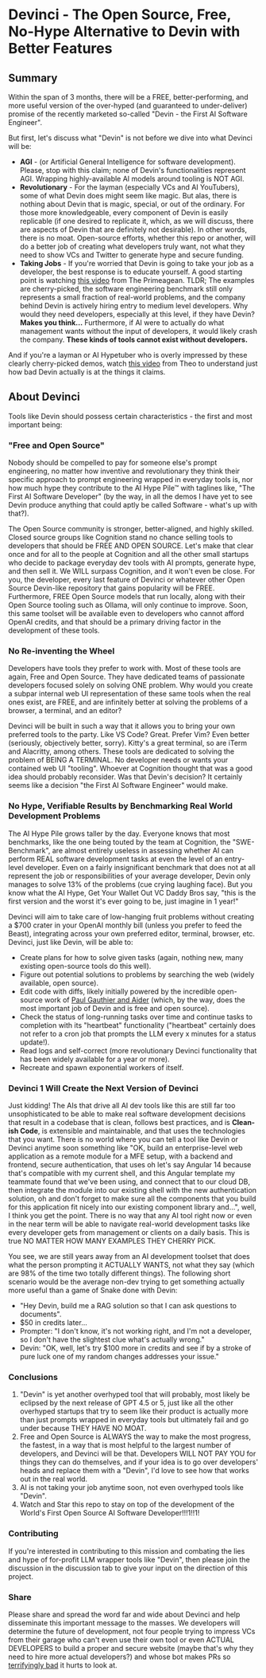 # Devinci - The Open Source, Free, No-Hype Alternative to Devin with Better Features

## Summary

Within the span of 3 months, there will be a FREE, better-performing, and more useful version of the over-hyped (and guaranteed to under-deliver) promise of the recently marketed so-called "Devin - the First AI Software Engineer".

But first, let's discuss what "Devin" is not before we dive into what Devinci will be:

- **AGI** - (or Artificial General Intelligence for software development). Please, stop with this claim; none of Devin's functionalities represent AGI. Wrapping highly-available AI models around tooling is NOT AGI.
- **Revolutionary** - For the layman (especially VCs and AI YouTubers), some of what Devin does might seem like magic. But alas, there is nothing about Devin that is magic, special, or out of the ordinary. For those more knowledgeable, every component of Devin is easily replicable (if one desired to replicate it, which, as we will discuss, there are aspects of Devin that are definitely not desirable). In other words, there is no moat. Open-source efforts, whether this repo or another, will do a better job of creating what developers truly want, not what they need to show VCs and Twitter to generate hype and secure funding.
- **Taking Jobs** - If you're worried that Devin is going to take your job as a developer, the best response is to educate yourself. A good starting point is watching [this video](https://www.youtube.com/watch?v=80MPXoRHvK8) from The Primeagean. TLDR; The examples are cherry-picked, the software engineering benchmark still only represents a small fraction of real-world problems, and the company behind Devin is actively hiring entry to medium level developers. Why would they need developers, especially at this level, if they have Devin? **Makes you think...** Furthermore, if AI were to actually do what management wants without the input of developers, it would likely crash the company. **These kinds of tools cannot exist without developers.**

And if you're a layman or AI Hypetuber who is overly impressed by these clearly cherry-picked demos, watch [this video](https://youtu.be/m8VSYcLqaLQ?si=KQYN4yMc2i91JD82&t=887) from Theo to understand just how bad Devin actually is at the things it claims.

## About Devinci

Tools like Devin should possess certain characteristics - the first and most important being:

### "Free and Open Source"

Nobody should be compelled to pay for someone else's prompt engineering, no matter how inventive and revolutionary they think their specific approach to prompt engineering wrapped in everyday tools is, nor how much hype they contribute to the AI Hype Pile™ with taglines like, "The First AI Software Developer" (by the way, in all the demos I have yet to see Devin produce anything that could aptly be called Software - what's up with that?).

The Open Source community is stronger, better-aligned, and highly skilled. Closed source groups like Cognition stand no chance selling tools to developers that should be FREE AND OPEN SOURCE. Let's make that clear once and for all to the people at Cognition and all the other small startups who decide to package everyday dev tools with AI prompts, generate hype, and then sell it. We WILL surpass Cognition, and it won't even be close. For you, the developer, every last feature of Devinci or whatever other Open Source Devin-like repository that gains popularity will be FREE. Furthermore, FREE Open Source models that run locally, along with their Open Source tooling such as Ollama, will only continue to improve. Soon, this same toolset will be available even to developers who cannot afford OpenAI credits, and that should be a primary driving factor in the development of these tools.

### No Re-inventing the Wheel

Developers have tools they prefer to work with. Most of these tools are again, Free and Open Source. They have dedicated teams of passionate developers focused solely on solving ONE problem. Why would you create a subpar internal web UI representation of these same tools when the real ones exist, are FREE, and are infinitely better at solving the problems of a browser, a terminal, and an editor?

Devinci will be built in such a way that it allows you to bring your own preferred tools to the party. Like VS Code? Great. Prefer Vim? Even better (seriously, objectively better, sorry). Kitty's a great terminal, so are iTerm and Alacritty, among others. These tools are dedicated to solving the problem of BEING A TERMINAL. No developer needs or wants your contained web UI "tooling". Whoever at Cognition thought that was a good idea should probably reconsider. Was that Devin's decision? It certainly seems like a decision "the First AI Software Engineer" would make.

### No Hype, Verifiable Results by Benchmarking Real World Development Problems

The AI Hype Pile grows taller by the day. Everyone knows that most benchmarks, like the one being touted by the team at Cognition, the "SWE-Benchmark", are almost entirely useless in assessing whether AI can perform REAL software development tasks at even the level of an entry-level developer. Even on a fairly insignificant benchmark that does not at all represent the job or responsibilities of your average developer, Devin only manages to solve 13% of the problems (cue crying laughing face). But you know what the AI Hype, Get Your Wallet Out VC Daddy Bros say, "this is the first version and the worst it's ever going to be, just imagine in 1 year!"

Devinci will aim to take care of low-hanging fruit problems without creating a $700 crater in your OpenAI monthly bill (unless you prefer to feed the Beast), integrating across your own preferred editor, terminal, browser, etc. Devinci, just like Devin, will be able to:

- Create plans for how to solve given tasks (again, nothing new, many existing open-source tools do this well).
- Figure out potential solutions to problems by searching the web (widely available, open source).
- Edit code with diffs, likely initially powered by the incredible open-source work of [Paul Gauthier and Aider](https://github.com/paul-gauthier/aider) (which, by the way, does the most important job of Devin and is free and open source).
- Check the status of long-running tasks over time and continue tasks to completion with its "heartbeat" functionality ("heartbeat" certainly does not refer to a cron job that prompts the LLM every x minutes for a status update!).
- Read logs and self-correct (more revolutionary Devinci functionality that has been widely available for a year or more).
- Recreate and spawn exponential workers of itself.

### Devinci 1 Will Create the Next Version of Devinci

Just kidding! The AIs that drive all AI dev tools like this are still far too unsophisticated to be able to make real software development decisions that result in a codebase that is clean, follows best practices, and is **Clean-ish Code**, is extensible and maintainable, and that uses the technologies that you want. There is no world where you can tell a tool like Devin or Devinci anytime soon something like "OK, build an enterprise-level web application as a remote module for a MFE setup, with a backend and frontend, secure authentication, that uses oh let's say Angular 14 because that's compatible with my current shell, and this Angular template my teammate found that we've been using, and connect that to our cloud DB, then integrate the module into our existing shell with the new authentication solution, oh and don't forget to make sure all the components that you build for this application fit nicely into our existing component library and...", well, I think you get the point. There is no way that any AI tool right now or even in the near term will be able to navigate real-world development tasks like every developer gets from management or clients on a daily basis. This is true NO MATTER HOW MANY EXAMPLES THEY CHERRY PICK.

You see, we are still years away from an AI development toolset that does what the person prompting it ACTUALLY WANTS, not what they say (which are 98% of the time two totally different things). The following short scenario would be the average non-dev trying to get something actually more useful than a game of Snake done with Devin:

- "Hey Devin, build me a RAG solution so that I can ask questions to documents".
- $50 in credits later...
- Prompter: "I don't know, it's not working right, and I'm not a developer, so I don't have the slightest clue what's actually wrong."
- Devin: "OK, well, let's try $100 more in credits and see if by a stroke of pure luck one of my random changes addresses your issue."

### Conclusions

1. "Devin" is yet another overhyped tool that will probably, most likely be eclipsed by the next release of GPT 4.5 or 5, just like all the other overhyped startups that try to seem like their product is actually more than just prompts wrapped in everyday tools but ultimately fail and go under because THEY HAVE NO MOAT.
2. Free and Open Source is ALWAYS the way to make the most progress, the fastest, in a way that is most helpful to the largest number of developers, and Devinci will be that. Developers WILL NOT PAY YOU for things they can do themselves, and if your idea is to go over developers' heads and replace them with a "Devin", I'd love to see how that works out in the real world.
3. AI is not taking your job anytime soon, not even overhyped tools like "Devin".
4. Watch and Star this repo to stay on top of the development of the World's First Open Source AI Software Developer!!!1!!1!

### Contributing

If you're interested in contributing to this mission and combating the lies and hype of for-profit LLM wrapper tools like "Devin", then please join the discussion in the discussion tab to give your input on the direction of this project.

### Share

Please share and spread the word far and wide about Devinci and help disseminate this important message to the masses. We developers will determine the future of development, not four people trying to impress VCs from their garage who can't even use their own tool or even ACTUAL DEVELOPERS to build a proper and secure website (maybe that's why they need to hire more actual developers?) and whose bot makes PRs so [terrifyingly bad](https://www.reddit.com/r/singularity/comments/1bcyqup/comment/kuj0twu/?utm_source=share&utm_medium=web3x&utm_name=web3xcss&utm_term=1&utm_content=share_button) it hurts to look at.
